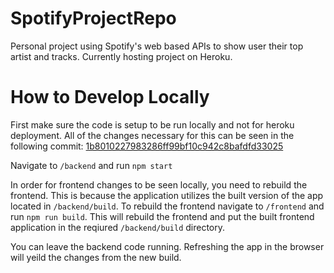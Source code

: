 # SpotifyProjectRepo
Personal project using Spotify's web based APIs to show user their top artist and tracks. 
Currently hosting project on Heroku. 


# How to Develop Locally

First make sure the code is setup to be run locally and not for heroku deployment. All of the changes necessary for this can be seen in the following commit: [1b8010227983286ff99bf10c942c8bafdfd33025](https://github.com/kyro-D/SpotifyProjectRepo/commit/1b8010227983286ff99bf10c942c8bafdfd33025)

Navigate to `/backend` and run `npm start`

In order for frontend changes to be seen locally, you need to rebuild the frontend. This is because the application utilizes the built version of the app located in `/backend/build`. To rebuild the frontend navigate to `/frontend` and run `npm run build`. This will rebuild the frontend and put the built frontend application in the reqiured `/backend/build` directory. 

You can leave the backend code running. Refreshing the app in the browser will yeild the changes from the new build. 

